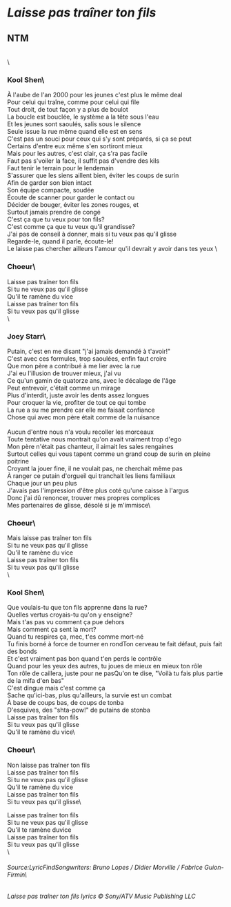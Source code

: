 # *Laisse pas traîner ton fils*
## NTM
\
\
### Kool Shen\
À l'aube de l'an 2000 pour les jeunes c'est plus le même deal\
Pour celui qui traîne, comme pour celui qui file\
Tout droit, de tout façon y a plus de boulot\
La boucle est bouclée, le système a la tête sous l'eau\
Et les jeunes sont saoulés, salis sous le silence\
Seule issue la rue même quand elle est en sens\
C'est pas un souci pour ceux qui s'y sont préparés, si ça se peut\
Certains d'entre eux même s'en sortiront mieux\
Mais pour les autres, c'est clair, ça s'ra pas facile\
Faut pas s'voiler la face, il suffit pas d'vendre des kils\
Faut tenir le terrain pour le lendemain\
S'assurer que les siens aillent bien, éviter les coups de surin\
Afin de garder son bien intact\
Son équipe compacte, soudée\
Écoute de scanner pour garder le contact ou\
Décider de bouger, éviter les zones rouges, et\
Surtout jamais prendre de congé\
C'est ça que tu veux pour ton fils?\
C'est comme ça que tu veux qu'il grandisse?\
J'ai pas de conseil à donner, mais si tu veux pas qu'il glisse\
Regarde-le, quand il parle, écoute-le!\
Le laisse pas chercher ailleurs l'amour qu'il devrait y avoir dans tes yeux 
\
### Choeur\
Laisse pas traîner ton fils\
Si tu ne veux pas qu'il glisse\
Qu'il te ramène du vice\
Laisse pas traîner ton fils\
Si tu veux pas qu'il glisse\
\
### Joey Starr\
Putain, c'est en me disant "j'ai jamais demandé à t'avoir!"\
C'est avec ces formules, trop saoulées, enfin faut croire\
Que mon père a contribué à me lier avec la rue\
J'ai eu l'illusion de trouver mieux, j'ai vu\
Ce qu'un gamin de quatorze ans, avec le décalage de l'âge\
Peut entrevoir, c'était comme un mirage\
Plus d'interdit, juste avoir les dents assez longues\
Pour croquer la vie, profiter de tout ce qui tombe\
La rue a su me prendre car elle me faisait confiance\
Chose qui avec mon père était comme de la nuisance\
\
Aucun d'entre nous n'a voulu recoller les morceaux\
Toute tentative nous montrait qu'on avait vraiment trop d'ego\
Mon père n'était pas chanteur, il aimait les sales rengaines\
Surtout celles qui vous tapent comme un grand coup de surin en pleine poitrine\
Croyant la jouer fine, il ne voulait pas, ne cherchait même pas\
À ranger ce putain d'orgueil qui tranchait les liens familiaux\
Chaque jour un peu plus\
J'avais pas l'impression d'être plus coté qu'une caisse à l'argus\
Donc j'ai dû renoncer, trouver mes propres complices\
Mes partenaires de glisse, désolé si je m'immisce\

### Choeur\
Mais laisse pas traîner ton fils\
Si tu ne veux pas qu'il glisse\
Qu'il te ramène du vice\
Laisse pas traîner ton fils\
Si tu veux pas qu'il glisse\
\
### Kool Shen\
Que voulais-tu que ton fils apprenne dans la rue?\
Quelles vertus croyais-tu qu'on y enseigne?\
Mais t'as pas vu comment ça pue dehors\
Mais comment ça sent la mort?\
Quand tu respires ça, mec, t'es comme mort-né\
Tu finis borné à force de tourner en rondTon cerveau te fait défaut, puis fait des bonds\
Et c'est vraiment pas bon quand t'en perds le contrôle\
Quand pour les yeux des autres, tu joues de mieux en mieux ton rôle\
Ton rôle de caillera, juste pour ne pasQu'on te dise, "Voilà tu fais plus partie de la mifa d'en bas"\
C'est dingue mais c'est comme ça\
Sache qu'ici-bas, plus qu'ailleurs, la survie est un combat\
À base de coups bas, de coups de tonba\
D'esquives, des "shta-pow!" de putains de stonba\
Laisse pas traîner ton fils\
Si tu veux pas qu'il glisse\
Qu'il te ramène du vice\
### Choeur\
Non laisse pas traîner ton fils\
Laisse pas traîner ton fils\
Si tu ne veux pas qu'il glisse\
Qu'il te ramène du vice\
Laisse pas traîner ton fils\
Si tu veux pas qu'il glisse\

Laisse pas traîner ton fils\
Si tu ne veux pas qu'il glisse\
Qu'il te ramène duvice\
Laisse pas traîner ton fils\
Si tu veux pas qu'il glisse\
\
###### Source:LyricFindSongwriters: Bruno Lopes / Didier Morville / Fabrice Guion-Firmin\
###### Laisse pas traîner ton fils lyrics © Sony/ATV Music Publishing LLC
